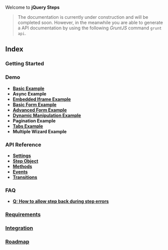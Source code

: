 Welcome to **jQuery Steps**

> The documentation is currently under construction and will be completed soon.
> However, in the meanwhile you are able to generate a API documentation by using the following *GruntJS* command `grunt api`.

## Index

### Getting Started

### Demo

* **[Basic Example](http://rstaib.github.io/jquery-steps/basic.html)**
* **Async Example**
* **[Embedded Iframe Example](http://rstaib.github.io/jquery-steps/iframe.html)**
* **[Basic Form Example](http://rstaib.github.io/jquery-steps/basic-form.html)**
* **[Advanced Form Example](http://rstaib.github.io/jquery-steps/advanced-form.html)**
* **[Dynamic Manipulation Example](http://rstaib.github.io/jquery-steps/add-remove.html)**
* **Pagination Example**
* **[Tabs Example](http://rstaib.github.io/jquery-steps/tabs.html)**
* **Multiple Wizard Example**


### API Reference

* **[Settings](https://github.com/rstaib/jquery-steps/wiki/Settings)**
* **[Step Object](https://github.com/rstaib/jquery-steps/wiki/Step-Object)**
* **[Methods](https://github.com/rstaib/jquery-steps/wiki/Methods)**
* **[Events](https://github.com/rstaib/jquery-steps/wiki/Settings#events)**
* **[Transitions](https://github.com/rstaib/jquery-steps/wiki/Settings#transition-effects)**

### FAQ

* **[Q: How to allow step back during step errors](https://github.com/rstaib/jquery-steps/wiki/Q:-How-to-allow-step-back-during-step-errors)**

### [Requirements](https://github.com/rstaib/jquery-steps/wiki/Requirements)

### [Integration](https://github.com/rstaib/jquery-steps/wiki/Integration)

### [Roadmap](https://github.com/rstaib/jquery-steps/wiki/Roadmap)